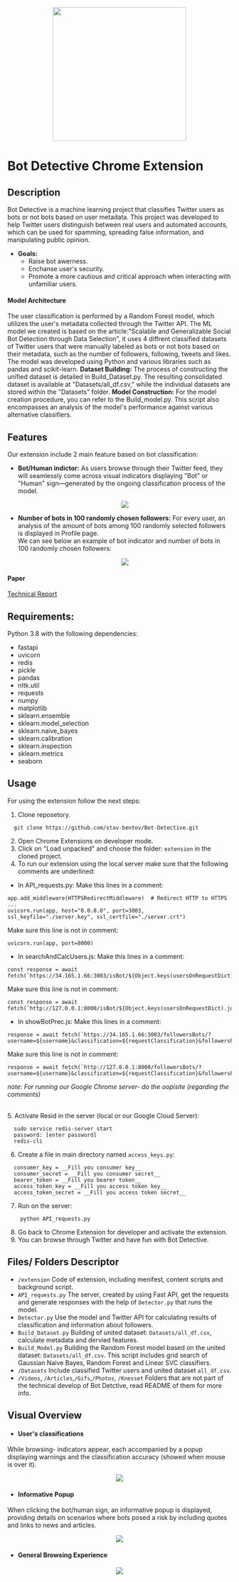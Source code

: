 <p align="center">
  <img src="Photos/logo_img.png" width="300" />
</p>  

# Bot Detective Chrome Extension

## Description
Bot Detective is a machine learning project that classifies Twitter users as bots or not bots based on user metadata. This project was developed to help Twitter users distinguish between real users and automated accounts, which can be used for spamming, spreading false information, and manipulating public opinion.

- **Goals:**
  - Raise bot awerness.
  - Enchanse user's security.
  - Promote a more cautious and critical approach when interacting with unfamiliar users.

#### Model Architecture
The user classification is performed by a Random Forest model, which utilizes the user's metadata collected through the Twitter API.
The ML model we created is based on the article:"Scalable and Generalizable Social Bot Detection through Data Selection", it uses 4 diffrent classified datasets of Twitter users that were manually labeled as bots or not bots based on their metadata, such as the number of followers, following, tweets and likes.
The model was developed using Python and various libraries such as pandas and scikit-learn. 
**Dataset Building:**  The process of constructing the unified dataset is detailed in Build_Dataset.py. The resulting consolidated dataset is available at "Datasets/all_df.csv," while the individual datasets are stored within the "Datasets" folder.
**Model Construction:** For the model creation procedure, you can refer to the Build_model.py. This script also encompasses an analysis of the model's performance against various alternative classifiers.

## Features
Our extension include 2 main feature based on bot classification:
- **Bot/Human indictor:** As users browse through their Twitter feed, they will seamlessly come across visual indicators displaying "Bot" or "Human" sign—generated by the ongoing classification process of the model.<br/> <p align="center">  <img src="https://github.com/stav-bentov/Twitter-Bot-Detector/blob/main/Photos/bot%20human%20visualisation.png" align="center"> </p>  
- **Number of bots in 100 randomly chosen followers:** For every user, an analysis of the amount of bots among 100 randomly selected followers is displayed in Profile page.<br/> We can see below an example of bot indicator and number of bots in 100 randomly chosen followers:<p align="center"><img src="https://github.com/stav-bentov/Twitter-Bot-Detector/blob/main/Gifs/bot%20and%20followers.gif"></p>

#### Paper
[Technical Report](https://github.com/stav-bentov/Bot-Detective/blob/main/Project%20Documents/Bot_Detective_Technical_Report.pdf)


## Requirements:
Python 3.8 with the following dependencies:
- fastapi
- uvicorn
- redis
- pickle
- pandas
- nltk.util
- requests
- numpy
- matplotlib
- sklearn.ensemble
- sklearn.model_selection
- sklearn.naive_bayes
- sklearn.calibration
- sklearn.inspection
- sklearn.metrics
- seaborn

## Usage
For using the extension follow the next steps:
1. Clone reposetory.
```
  git clone https://github.com/stav-bentov/Bot-Detective.git
```
2. Open Chrome Extensions on developer mode.
3. Click on "Load unpacked" and choose the folder: `extension` in the cloned project.
4. To run our extension using the local server make sure that the following comments are underlined:
- In API_requests.py:
Make this lines in a comment:
```
app.add_middleware(HTTPSRedirectMiddleware)  # Redirect HTTP to HTTPS
...
uvicorn.run(app, host="0.0.0.0", port=3003, ssl_keyfile="./server.key", ssl_certfile="./server.crt")
```
Make sure this line is not in comment:
```
uvicorn.run(app, port=8000)
```
- In searchAndCalcUsers.js: Make this lines in a comment:
``` 
const response = await fetch(`https://34.165.1.66:3003/isBot/${Object.keys(usersOnRequestDict).join(',')}`);
```
Make sure this line is not in comment:
```
const response = await fetch(`http://127.0.0.1:8000/isBot/${Object.keys(usersOnRequestDict).join(',')}`);
```
- In showBotPrec.js:
Make this lines in a comment:
```
response = await fetch(`https://34.165.1.66:3003/followersBots/?username=${username}&classification=${requestClassification}&followersPrec=${requestFollowersPrec}`);
```
Make sure this line is not in comment:
```
response = await fetch(`http://127.0.0.1:8000/followersBots/?username=${username}&classification=${requestClassification}&followersPrec=${requestFollowersPrec}`);
```
*note: For running our Google Chrome server- do the oopisite (regarding the comments)*

<br/>5. Activate Resid in the server (local or our Google Cloud Server):
```
  sudo service redis-server start
  password: [enter password]
  redis-cli
```
6. Create a file in main directory named `access_keys.py`:
```
  consumer_key = __Fill you consumer key__
  consumer_secret = __Fill you consumer secret__
  bearer_token = __Fill you bearer token__
  access_token_key = __Fill you access token key__
  access_token_secret = __Fill you access token secret__
```
7. Run on the server:
``` 
    python API_requests.py
```
8. Go back to Chrome Extension for developer and activate the extension.
9. You can browse through Twitter and have fun with Bot Detective.

## Files/ Folders Descriptor
- `/extension` Code of extension, including menifest, content scripts and background script.
- `API_requests.py` The server, created by using Fast API, get the requests and generate responses with the help of `Detector.py` that runs the model. 
- `Detector.py` Use the model and Twitter API for calculating results of classification and information about followers. 
- `Build_Dataset.py` Building of united dataset: `Datasets/all_df.csv`, calculate metadata and dervied features.
- `Build_Model.py` Building the Random Forest model based on the united dataset: `Datasets/all_df.csv`. This script includes grid search of Gaussian Naive Bayes, Random Forest and Linear SVC classifiers. 
- `/Datasets` Include classified Twitter users and united dataset `all_df.csv`.
- `/Videos`, `/Articles`,`/Gifs`,`/Photos`, `/Knesset` Folders that are not part of the technical develop of Bot Detctive, read README of them for more info.

## Visual Overview
- #### User's classifications
While browsing- indicators appear, each accompanied by a popup displaying warnings and the classification accuracy (showed when mouse is over it).
<p align="center">  <img src="Gifs/bots in reposted by.gif" align="center"> </p> 

- #### Informative Popup
When clicking the bot/human sign, an informative popup is displayed, providing details on scenarios where bots posed a risk by including quotes and links to news and articles.
<p align="center">  <img src="Gifs/informativePopup.gif" align="center"> </p> 

- #### General Browsing Experience
<p align="center">  <img src="Gifs/part action gif.gif" align="center"> </p> 
